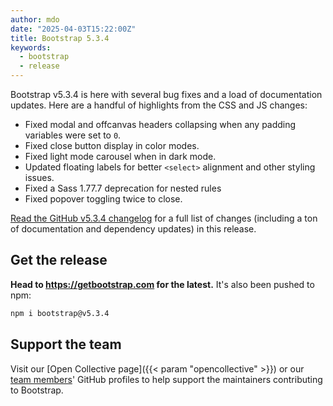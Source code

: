 ```yaml
---
author: mdo
date: "2025-04-03T15:22:00Z"
title: Bootstrap 5.3.4
keywords:
  - bootstrap
  - release
---
```


Bootstrap v5.3.4 is here with several bug fixes and a load of documentation updates. Here are a handful of highlights from the CSS and JS changes:

- Fixed modal and offcanvas headers collapsing when any padding variables were set to `0`.
- Fixed close button display in color modes.
- Fixed light mode carousel when in dark mode.
- Updated floating labels for better `<select>` alignment and other styling issues.
- Fixed a Sass 1.77.7 deprecation for nested rules
- Fixed popover toggling twice to close.

[Read the GitHub v5.3.4 changelog](https://github.com/twbs/bootstrap/releases/tag/v5.3.4) for a full list of changes (including a ton of documentation and dependency updates) in this release.

## Get the release

**Head to <https://getbootstrap.com> for the latest.** It's also been pushed to npm:

```sh
npm i bootstrap@v5.3.4
```

## Support the team

Visit our [Open Collective page]({{< param "opencollective" >}}) or our [team members](https://github.com/orgs/twbs/people)' GitHub profiles to help support the maintainers contributing to Bootstrap.
